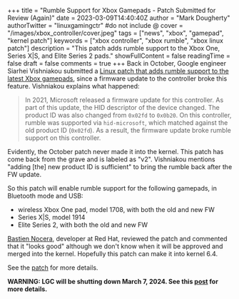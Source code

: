 +++
title = "Rumble Support for Xbox Gamepads - Patch Submitted for Review (Again)"
date = 2023-03-09T14:40:40Z
author = "Mark Dougherty"
authorTwitter = "linuxgamingctr" #do not include @
cover = "/images/xbox_controller/cover.jpeg"
tags = ["news", "xbox", "gamepad", "kernel patch"]
keywords = ["xbox controller", "xbox rumble", "xbox linux patch"]
description = "This patch adds rumble support to the Xbox One, Series X|S, and Elite Series 2 pads."
showFullContent = false
readingTime = false
draft = false
comments = true
+++
Back in October, Google engineer Siarhei Vishniakou submitted a [Linux patch that adds rumble support to the latest Xbox gamepads](https://linuxgamingcentral.com/posts/xbox-series-controllers-rumble-support/), since a firmware update to the controller broke this feature. Vishniakou explains what happened:
> In 2021, Microsoft released a firmware update for this controller. As part of this update, the HID descriptor of the device changed. The product ID was also changed from `0x02fd` to `0x0b20`. On this controller, rumble was supported via
`hid-microsoft`, which matched against the old product ID (`0x02fd`). As a result, the firmware update broke rumble support on this controller.

Evidently, the October patch never made it into the kernel. This patch has come back from the grave and is labeled as "v2". Vishniakou mentions "adding [the] new product ID is sufficient" to bring the rumble back after the FW update.

So this patch will enable rumble support for the following gamepads, in Bluetooth mode and USB:
- wireless Xbox One pad, model 1708, with both the old and new FW
- Series X|S, model 1914
- Elite Series 2, with both the old and new FW

[Bastien Nocera](https://twitter.com/hadessuk), developer at Red Hat, reviewed the patch and commented that it "looks good" although we don't know when it will be approved and merged into the kernel. Hopefully this patch can make it into kernel 6.4.

See the [patch](https://lore.kernel.org/lkml/20230307213536.2299487-1-svv@google.com/) for more details.

**WARNING: LGC will be shutting down March 7, 2024. See this [post](https://linuxgamingcentral.com/posts/the-end-of-lgc/) for more details.**
